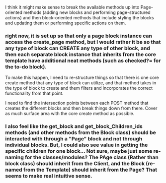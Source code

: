 I think it might make sense to break the available methods up into Page-oriented methods (adding new blocks and performing page-structured actions) and then block-oriented methods that include styling the blocks and updating them or performing specific actions on them.

### right now, it is set up so that only a page block instance can access the create_page method, but I would rather it be so that any type of block can CREATE any type of other block, and then each separate block instance that inherits from the core template have additional neat methods (such as checked?= for the to-do block).
To make this happen, I need to re-structure things so that there is one core create method that any type of block can utilize, and that method takes in the type of block to create and them filters and incorporates the correct functionality from that point.

I need to find the intersection points between each POST method that creates the different blocks and then break things down from there. Cover as much surface area with the core create method as possible.

### I also feel like the get_block and get_block_Children_ids methods (and other methods from the Block class) should be interacted with through a "Page" block and not through individual blocks. But, I could also see value in getting the specific children for one block... Not sure, maybe just some re-naming for the classes/modules? The PAge class (Rather than block class) should inherit from the Client, and the Block (re-named from the Template) should inherit from the Page? That seems to make real intuitive sense.